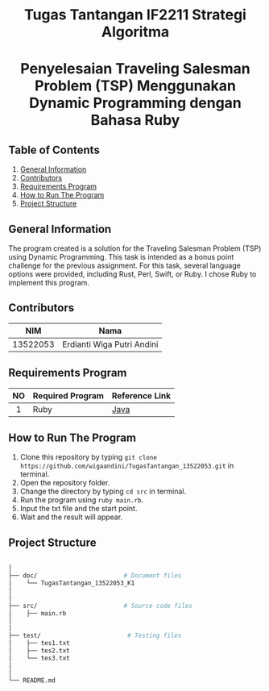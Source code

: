<h1 align="center"> Tugas Tantangan IF2211 Strategi Algoritma </h1>
<h1 align="center"> Penyelesaian Traveling Salesman Problem (TSP) Menggunakan Dynamic Programming dengan Bahasa Ruby </h1>


## Table of Contents
1. [General Information](#general-information)
2. [Contributors](#contributors)
3. [Requirements Program](#required_program)
4. [How to Run The Program](#how-to-run-the-program)
5. [Project Structure](#project-structure)


## General Information
The program created is a solution for the Traveling Salesman Problem (TSP) using Dynamic Programming. This task is intended as a bonus point challenge for the previous assignment. For this task, several language options were provided, including Rust, Perl, Swift, or Ruby. I chose Ruby to implement this program.


## Contributors
|   NIM    |                  Nama                  |
| :------: | :------------------------------------: |
| 13522053 |       Erdianti Wiga Putri Andini       |


## Requirements Program
|   NO   |  Required Program                  |                           Reference Link                            |
| :----: | ---------------------------------- |---------------------------------------------------------------------|
|   1    | Ruby                               | [Java](https://www.ruby-lang.org/en/)                               | 


## How to Run The Program
1. Clone this repository by typing `git clone https://github.com/wigaandini/TugasTantangan_13522053.git` in terminal.
2. Open the repository folder.
3. Change the directory by typing `cd src` in terminal.
4. Run the program using `ruby main.rb`.
5. Input the txt file and the start point.
6. Wait and the result will appear.


## Project Structure
```bash

│  
├── doc/                        # Document files
│    └── TugasTantangan_13522053_K1
│
│  
├── src/                        # Source code files
│    ├── main.rb
│
│
├── test/                        # Testing files
│    ├── tes1.txt 
│    ├── tes2.txt 
│    └── tes3.txt
│
│                           
└── README.md                                 
        
```